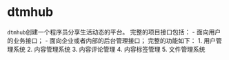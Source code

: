 # dtmhub
`dtmhub`创建一个程序员分享生活动态的平台。 完整的项目接口包括：  - 面向用户的业务接口； - 面向企业或者内部的后台管理接口；  完整的功能如下：  1. 用户管理系统 2. 内容管理系统 3. 内容评论管理 4. 内容标签管理 5. 文件管理系统
